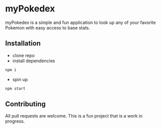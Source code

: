 # myPokedex

myPokedex is a simple and fun application to look up any of your favorite Pokemon with easy access to base stats.

## Installation

- clone repo
- install dependencies
```bash
npm i
```
- spin up
```bash
npm start
```

## Contributing
All pull requests are welcome. This is a fun project that is a work in progress.